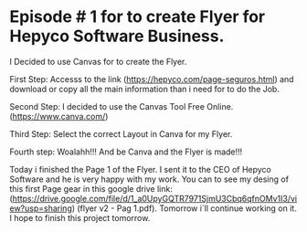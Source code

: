 # Episode # 1 for to create Flyer for Hepyco Software Business.

I Decided to use Canvas for to create the Flyer.

First Step: Accesss to the link (https://hepyco.com/page-seguros.html) and download or copy all the main information than i need for to do the Job.

Second Step: I decided to use the Canvas Tool Free Online. (https://www.canva.com/)

Third Step: Select the correct Layout in Canva for my Flyer.

Fourth step: Woalahh!!! And be Canva and the Flyer is made!!!

Today i finished the Page 1 of the Flyer. I sent it to the CEO of Hepyco Software and he is very happy with my work. You can to see my desing of this first Page gear in this google drive link: (https://drive.google.com/file/d/1_a0UpyGQTR7971SjmU3Cbq6qfnOMv1I3/view?usp=sharing) (flyer v2 - Pag 1.pdf). Tomorrow i´ll continue working on it. I hope to finish this project tomorrow. 





